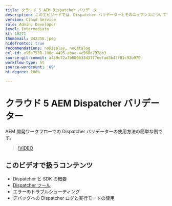```yaml
---
title: クラウド 5 AEM Dispatcher バリデーター
description: このエピソードでは、Dispatcher バリデーターとそのニュアンスについて詳しく説明します。
version: Cloud Service
role: Admin, Developer
level: Intermediate
kt: 10271
thumbnail: 342358.jpeg
hidefromtoc: true
recommendations: noDisplay, noCatalog
exl-id: e95e7530-100d-4495-abae-4c568e7978b3
source-git-commit: a439c72a7b080633d3777eefad3b47f01c92b970
workflow-type: ht
source-wordcount: '69'
ht-degree: 100%

---
```


# クラウド 5 AEM Dispatcher バリデーター

AEM 開発ワークフローでの Dispatcher バリデーターの使用方法の簡単な例です。

>[!VIDEO](https://video.tv.adobe.com/v/342358?quality=12&learn=on)

## このビデオで扱うコンテンツ

+ Dispatcher と SDK の概要
+ [Dispatcher ツール](https://experienceleague.adobe.com/docs/experience-manager-cloud-service/content/implementing/content-delivery/validation-debug.html?lang=ja)
+ エラーのトラブルシューティング
+ デバッグへの Dispatcher ログと実行モードの使用

